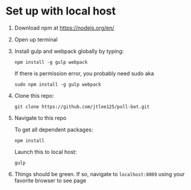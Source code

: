 # Set up with local host

1. Download npm at https://nodejs.org/en/

2. Open up terminal

3. Install gulp and webpack globally by typing:

    ```
    npm install -g gulp webpack
    ```
    
    If there is permission error, you probably need sudo aka
    
    ```
    sudo npm install -g gulp webpack
    ```
    
3. Clone this repo:
    
    ```
    git clone https://github.com/jtlee125/poll-bot.git
    ```

4. Navigate to this repo

    To get all dependent packages:
    
    ```
    npm install
    ```
    
    Launch this to local host:
    ```
    gulp
    ```
    
5. Things should be green. If so, navigate to ``` localhost:8009 ``` using your favorite browser to see page

